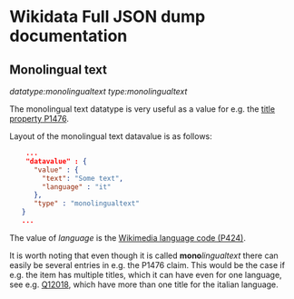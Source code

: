# Wikidata Full JSON dump documentation

## Monolingual text

*datatype:monolingualtext*
*type:monolingualtext*

The monolingual text datatype is very useful as a value for e.g. the [title property P1476](https://www.wikidata.org/wiki/Property:P1476). 

Layout of the monolingual text datavalue is as follows:

````json
    ...
    "datavalue" : {
      "value" : {
        "text": "Some text",
        "language" : "it"
      },
      "type" : "monolingualtext"
   }
   ...
````

The value of *language* is the [Wikimedia language code (P424)](https://www.wikidata.org/wiki/Property:P424).

It is worth noting that even though it is called **mono***lingualtext* there can easily be several entries in e.g. the P1476 claim. This would be the
case if e.g. the item has multiple titles, which it can have even for one language, see e.g. [Q12018](https://www.wikidata.org/wiki/Q12018), which
have more than one title for the italian language.
